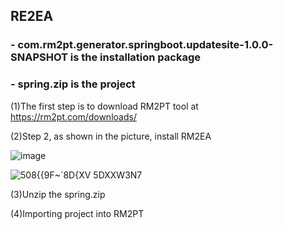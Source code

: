 ## RE2EA
### - com.rm2pt.generator.springboot.updatesite-1.0.0-SNAPSHOT  is the installation package

### - spring.zip is the project



(1)The first step is to download RM2PT tool at https://rm2pt.com/downloads/

(2)Step 2, as shown in the picture, install RM2EA

![image](https://user-images.githubusercontent.com/9654663/123732333-52dbda00-d8cc-11eb-89e8-c31282759261.png)

![508{{9F~`8D{XV 5DXXW3N7](https://user-images.githubusercontent.com/9654663/138680905-8cbda924-6b3e-4e4c-ae45-91a3b990bda1.png)




(3)Unzip the spring.zip

(4)Importing project into RM2PT
